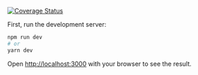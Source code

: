 [![Coverage Status](https://coveralls.io/repos/github/joecaro/portfolio/badge.svg?branch=main)](https://coveralls.io/github/joecaro/portfolio?branch=main)

First, run the development server:

```bash
npm run dev
# or
yarn dev
```

Open [http://localhost:3000](http://localhost:3000) with your browser to see the result.
